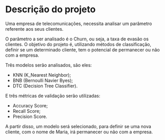 # Descrição do projeto

Uma empresa de telecomunicações, necessita analisar um parâmetro referente aos seus clientes. 

O parâmetro a ser analisado é o Churn, ou seja, a taxa de evasão os clientes. O objetivo do projeto é, utilizando métodos de classificação, definir se um determinado cliente, tem o potencial de permanecer ou não com a empresa.

Três modelos serão analisados, são eles:

* KNN (K_Nearest Neighbor);  
* BNB (Bernoulli Navier Byes);  
* DTC (Decision Tree Classifier).  

E três métricas de validação serão utilizadas:

* Accuracy Score;  
* Recall Score;  
* Precision Score.  

A partir disso, um modelo será selecionado, para definir se uma nova cliente, com o nome de Maria, irá permanecer ou não com a empresa.
